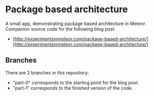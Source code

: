 # Package based architecture

A small app, demonstrating package based architecture in Meteor.  Companion source code for the following blog post: 

- [http://experimentsinmeteor.com/package-based-architecture/](http://experimentsinmeteor.com/package-based-architecture/)

## Branches

There are 2 branches in this repository:

- "part-0" corresponds to the starting point for the blog post.
- "part-1" corresponds to the finished version of the code.